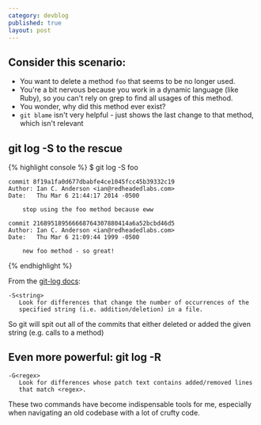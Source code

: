 ```yaml
---
category: devblog
published: true
layout: post
---
```


## Consider this scenario:

- You want to delete a method `foo` that seems to be no longer used.
- You're a bit nervous because you work in a dynamic language (like Ruby), so you can't rely on grep to find all usages of this method.
- You wonder, why did this method ever exist?
- `git blame` isn't very helpful - just shows the last change to that method, which isn't relevant

## git log -S to the rescue


  {% highlight console %}
    $ git log -S foo

    commit 8f19a1fa0d677dbabfe4ce1045fcc45b39332c19
    Author: Ian C. Anderson <ian@redheadedlabs.com>
    Date:   Thu Mar 6 21:44:17 2014 -0500

        stop using the foo method because eww

    commit 216895189566668764307880414a6a52bcbd46d5
    Author: Ian C. Anderson <ian@redheadedlabs.com>
    Date:   Thu Mar 6 21:09:44 1999 -0500

        new foo method - so great!
  {% endhighlight %}

From the [git-log docs](http://git-scm.com/docs/git-log):

```
-S<string>
   Look for differences that change the number of occurrences of the
   specified string (i.e. addition/deletion) in a file.
```

So git will spit out all of the commits that either deleted or added the given string (e.g. calls to a method)


## Even more powerful: git log -R

```
-G<regex>
   Look for differences whose patch text contains added/removed lines
   that match <regex>.
```

These two commands have become indispensable tools for me, especially when navigating an old codebase with a lot of crufty code.
